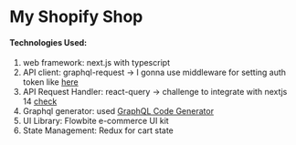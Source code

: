 My Shopify Shop
================

#### Technologies Used:
1. web framework: next.js with typescript
2. API client: graphql-request -> I gonna use middleware for setting auth token like [here](https://github.com/jasonkuhrt/graphql-request/blob/main/examples/legacy/other-middleware.ts)
3. API Request Handler: react-query -> challenge to integrate with nextjs 14 [check](https://github.com/developedbyed/next14-query-combo-cache-destroyer/blob/master/app/layout.tsx)
4. Graphql generator: used [GraphQL Code Generator](https://the-guild.dev/graphql/codegen/docs/getting-started)
5. UI Library: Flowbite e-commerce UI kit
6. State Management: Redux for cart state


